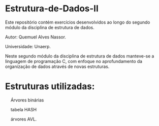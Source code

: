 # Estrutura-de-Dados-II
Este repositório contém exercícios desenvolvidos ao longo do segundo módulo da disciplina de estrutura de dados.

Autor: Quemuel Alves Nassor.

Universidade: Unaerp.

Neste segundo módulo da disciplina de estrutura de dados manteve-se a linguagem de programação C, com enfoque no aprofundamento da organização de dados através de novas estruturas.

# Estruturas utilizadas:
<p>&emsp; Árvores binárias <p>
<p>&emsp; tabela HASH <p>
<p>&emsp; árvores AVL.<p>

